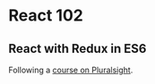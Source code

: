 # React 102
## React with Redux in ES6
Following a [course on Pluralsight](https://app.pluralsight.com/library/courses/react-redux-react-router-es6).

